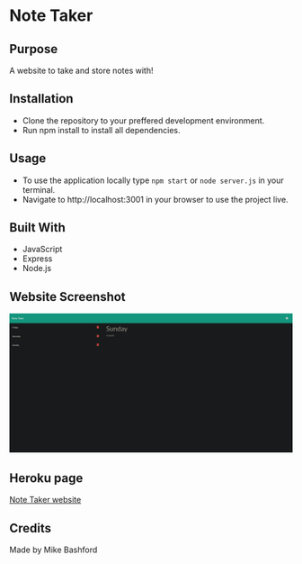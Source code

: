 # Note Taker
## Purpose
  A website to take and store notes with!
  
## Installation
 * Clone the repository to your preffered development environment.
 * Run npm install to install all dependencies. 
 
## Usage
 * To use the application locally type <code>npm start</code> or <code>node server.js</code> in your terminal.
 * Navigate to <link>http://localhost:3001</link> in your browser to use the project live.

## Built With
* JavaScript
* Express
* Node.js

## Website Screenshot
![Screenshot](./public/assets/images/note-taker.png)
## Heroku page
[Note Taker website](https://damp-brook-74725.herokuapp.com/)

## Credits
Made by Mike Bashford
